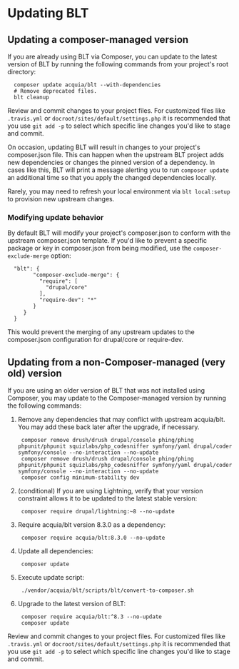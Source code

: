 # Updating BLT

## Updating a composer-managed version

If you are already using BLT via Composer, you can update to the latest version of BLT by running the following commands from your project's root directory:

      composer update acquia/blt --with-dependencies
      # Remove deprecated files.
      blt cleanup

Review and commit changes to your project files. For customized files like `.travis.yml` or `docroot/sites/default/settings.php` it is recommended that you use `git add -p` to select which specific line changes you'd like to stage and commit.

On occasion, updating BLT will result in changes to your project's composer.json file. This can happen when the upstream BLT project adds new dependencies or changes the pinned version of a dependency. In cases like this, BLT will print a message alerting you to run `composer update` an additional time so that you apply the changed dependencies locally.

Rarely, you may need to refresh your local environment via `blt local:setup` to provision new upstream changes.

### Modifying update behavior

By default BLT will modify your project's composer.json to conform with the upstream composer.json template. If you'd like to prevent a specific package or key in composer.json from being modified, use the `composer-exclude-merge` option:

      "blt": {
            "composer-exclude-merge": {
              "require": [
                "drupal/core"
              ],
              "require-dev": "*"
            }
         }
      }

This would prevent the merging of any upstream updates to the composer.json configuration for drupal/core or require-dev.

## Updating from a non-Composer-managed (very old) version

If you are using an older version of BLT that was not installed using Composer, you may update to the Composer-managed version by running the following commands:

1. Remove any dependencies that may conflict with upstream acquia/blt. You may add these back later after the upgrade, if necessary.

        composer remove drush/drush drupal/console phing/phing phpunit/phpunit squizlabs/php_codesniffer symfony/yaml drupal/coder symfony/console --no-interaction --no-update
        composer remove drush/drush drupal/console phing/phing phpunit/phpunit squizlabs/php_codesniffer symfony/yaml drupal/coder symfony/console --no-interaction --no-update
        composer config minimum-stability dev

1. (conditional) If you are using Lightning, verify that your version constraint allows it to be updated to the latest stable version:

        composer require drupal/lightning:~8 --no-update

1. Require acquia/blt version 8.3.0 as a dependency:

        composer require acquia/blt:8.3.0 --no-update

1. Update all dependencies:

        composer update

1. Execute update script:

        ./vendor/acquia/blt/scripts/blt/convert-to-composer.sh

1. Upgrade to the latest version of BLT:

        composer require acquia/blt:^8.3 --no-update
        composer update

Review and commit changes to your project files. For customized files like `.travis.yml` or `docroot/sites/default/settings.php` it is recommended that you use `git add -p` to select which specific line changes you'd like to stage and commit.
